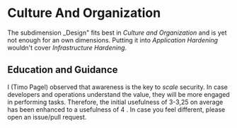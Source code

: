 # Culture And Organization
The subdimension _Design" fits best in _Culture and Organization_ and is yet not enough for an own dimensions.
Putting it into _Application Hardening_ wouldn't cover _Infrastructure Hardening_.

## Education and Guidance
I (Timo Pagel) observed that awareness is the key to _scale_ security. In case developers and operations understand the value, they will be more engaged in performing tasks. Therefore, the initial usefulness of 3-3,25 on average has been enhanced to a usefulness of 4 . In case you feel different, please open an issue/pull request.